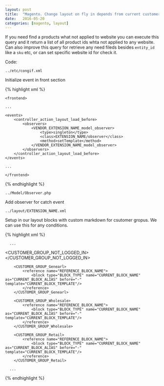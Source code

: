```yaml
---
layout: post
title:  "Magento. Change layout on fly in depends from current customer group."
date:   2016-05-20
categories: [magento, layout]
---
```

If you need find a products what not applied to website you can execute this query and it return a list of all product ids whta not applied to any website.
Can also improve this query for retrieve any need fileds besides `entity_id` like a `sku` etc, or can set specific website id for check it.

Code:

`../etc/congif.xml`

Initialize event in front section

{% highlight xml %}

    <frontend>
      
    ...

    <events>
        <controller_action_layout_load_before>
            <observers>
                <VENDOR_EXTENSION_NAME_model_observer>
                    <type>singleton</type>
                    <class>EXTENSION_NAME/observer</class>
                    <method>setTemplate</method>
                </VENDOR_EXTENSION_NAME_model_observer>
            </observers>
        </controller_action_layout_load_before>
    </events>	

    ...
      
    </frontend>
    
{% endhighlight %}

`../Model/Observer.php`

Add observer for catch event

<script src="https://gist.github.com/evgv/bdd418fd826d8bf07bff0fdb059d0bdd.js"></script>

`../layout/EXTENSION_NAME.xml`

Setup in our layout blocks with custom markdown for csutomer gropus. We can use this for any conditions.

{% highlight xml %}
  <layout version="1.0.0">
      
      ...
      
  <CUSTOMER_GROUP_NOT_LOGGED_IN>
            <reference name="REFERENCE_BLOCK_NAME">
                <block type="BLOCK_TYPE" name="CURRENT_BLOCK_NAME" as="CURRENT_BLOCK_ALIAS" before="-" template="CURRENT_BLOCK_TEMPLATE"/>
            </reference>
        </CUSTOMER_GROUP_NOT_LOGGED_IN>
            
        <CUSTOMER_GROUP_Genearl>
            <reference name="REFERENCE_BLOCK_NAME">
                <block type="BLOCK_TYPE" name="CURRENT_BLOCK_NAME" as="CURRENT_BLOCK_ALIAS" before="-" template="CURRENT_BLOCK_TEMPLATE"/>
            </reference>
        </CUSTOMER_GROUP_Genearl>
            
        <CUSTOMER_GROUP_Wholesale>
            <reference name="REFERENCE_BLOCK_NAME">
                <block type="BLOCK_TYPE" name="CURRENT_BLOCK_NAME" as="CURRENT_BLOCK_ALIAS" before="-" template="CURRENT_BLOCK_TEMPLATE"/>
            </reference>
        </CUSTOMER_GROUP_Wholesale>
            
        <CUSTOMER_GROUP_Retail>
            <reference name="REFERENCE_BLOCK_NAME">
                <block type="BLOCK_TYPE" name="CURRENT_BLOCK_NAME" as="CURRENT_BLOCK_ALIAS" before="-" template="CURRENT_BLOCK_TEMPLATE"/>
            </reference>
        </CUSTOMER_GROUP_Retail>
      
      ...
      
</layout>
{% endhighlight %}
